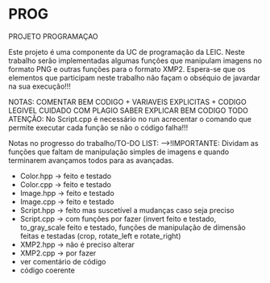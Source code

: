 # PROG
PROJETO PROGRAMAÇAO

Este projeto é uma componente da UC de programação da LEIC. Neste trabalho serão implementadas algumas funções que manipulam imagens no formato PNG
e outras funções para o formato XMP2.
Espera-se que os elementos que participam neste trabalho não façam o obséquio de javardar na sua execução!!!
  
  NOTAS: COMENTAR BEM CODIGO + VARIAVEIS EXPLICITAS + CODIGO LEGIVEL
  CUIDADO COM PLAGIO
  SABER EXPLICAR BEM CODIGO TODO
  ATENÇÃO:
  No Script.cpp é necessário no run acrecentar o comando que permite executar cada função se não o código falha!!!
  
  Notas no progresso do trabalho/TO-DO LIST:
   -->!IMPORTANTE:
  Dividam as funções que faltam de manipulação simples de imagens e quando terminarem avançamos todos para as avançadas.
  - Color.hpp -> feito e testado
  - Color.cpp -> feito e testado
  - Image.hpp -> feito e testado
  - Image.cpp -> feito e testado
  - Script.hpp -> feito mas suscetível a mudanças caso seja preciso
  - Script.cpp -> com funções por fazer (invert feito e testado, to_gray_scale feito e testado, funções de manipulação de dimensão feitas e testadas (crop, rotate_left   e rotate_right)
  - XMP2.hpp -> não é preciso alterar
  - XMP2.cpp -> por fazer 
  - ver comentário de código
  - código coerente 

